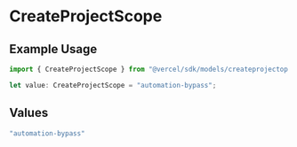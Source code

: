 # CreateProjectScope

## Example Usage

```typescript
import { CreateProjectScope } from "@vercel/sdk/models/createprojectop.js";

let value: CreateProjectScope = "automation-bypass";
```

## Values

```typescript
"automation-bypass"
```